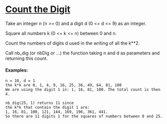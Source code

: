 # [Count the Digit](https://www.codewars.com/kata/566fc12495810954b1000030) #

Take an integer n (n >= 0) and a digit d (0 <= d <= 9) as an integer.

Square all numbers k (0 <= k <= n) between 0 and n.

Count the numbers of digits d used in the writing of all the k**2.

Call nb_dig (or nbDig or ...) the function taking n and d as parameters and returning this count.

#### Examples: ####

    n = 10, d = 1 
    the k*k are 0, 1, 4, 9, 16, 25, 36, 49, 64, 81, 100
    We are using the digit 1 in: 1, 16, 81, 100. The total count is then 4.

    nb_dig(25, 1) returns 11 since
    the k*k that contain the digit 1 are:
    1, 16, 81, 100, 121, 144, 169, 196, 361, 441.
    So there are 11 digits 1 for the squares of numbers between 0 and 25.
